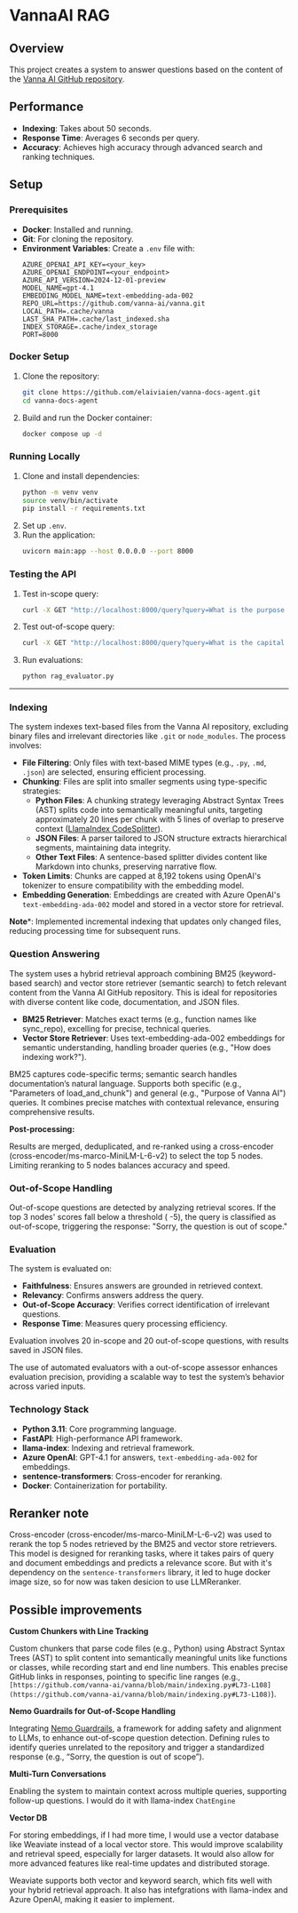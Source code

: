 # VannaAI RAG

## Overview

This project creates a system to answer questions based on the content of
the [Vanna AI GitHub repository](https://github.com/vanna-ai/vanna/tree/main).

## Performance

- **Indexing**: Takes about 50 seconds.
- **Response Time**: Averages 6 seconds per query.
- **Accuracy**: Achieves high accuracy through advanced search and ranking techniques.

## Setup

### Prerequisites

- **Docker**: Installed and running.
- **Git**: For cloning the repository.
- **Environment Variables**: Create a `.env` file with:
  ```plaintext
  AZURE_OPENAI_API_KEY=<your_key>
  AZURE_OPENAI_ENDPOINT=<your_endpoint>
  AZURE_API_VERSION=2024-12-01-preview
  MODEL_NAME=gpt-4.1
  EMBEDDING_MODEL_NAME=text-embedding-ada-002
  REPO_URL=https://github.com/vanna-ai/vanna.git
  LOCAL_PATH=.cache/vanna
  LAST_SHA_PATH=.cache/last_indexed.sha
  INDEX_STORAGE=.cache/index_storage
  PORT=8000
  ```

### Docker Setup

1. Clone the repository:
   ```bash
   git clone https://github.com/elaiviaien/vanna-docs-agent.git
   cd vanna-docs-agent
   ```
2. Build and run the Docker container:
   ```bash
   docker compose up -d
   ```

### Running Locally

1. Clone and install dependencies:
   ```bash
   python -m venv venv
   source venv/bin/activate
   pip install -r requirements.txt
   ```
2. Set up `.env`.
3. Run the application:
   ```bash
   uvicorn main:app --host 0.0.0.0 --port 8000
   ```

### Testing the API

1. Test in-scope query:
   ```bash
   curl -X GET "http://localhost:8000/query?query=What is the purpose of the Vanna AI repository?"
   ```
2. Test out-of-scope query:
   ```bash
   curl -X GET "http://localhost:8000/query?query=What is the capital of France?"
   ```
3. Run evaluations:
   ```bash
   python rag_evaluator.py
   ```

---

### Indexing

The system indexes text-based files from the Vanna AI repository, excluding binary files and
irrelevant directories like `.git` or `node_modules`. The process involves:

- **File Filtering**: Only files with text-based MIME types (e.g., `.py`, `.md`, `.json`) are selected, ensuring
  efficient processing.
- **Chunking**: Files are split into smaller segments using type-specific strategies:
    - **Python Files**: A chunking strategy leveraging Abstract Syntax Trees (AST) splits code into semantically
      meaningful units, targeting approximately 20 lines per chunk with 5 lines of overlap to preserve
      context ([LlamaIndex CodeSplitter](https://docs.llamaindex.ai/en/v0.10.19/api/llama_index.core.node_parser.CodeSplitter.html)).
    - **JSON Files**: A parser tailored to JSON structure extracts hierarchical segments, maintaining data integrity.
    - **Other Text Files**: A sentence-based splitter divides content like Markdown into chunks, preserving narrative
      flow.
- **Token Limits**: Chunks are capped at 8,192 tokens using OpenAI's tokenizer to ensure compatibility with the
  embedding model.
- **Embedding Generation**: Embeddings are created with Azure OpenAI's `text-embedding-ada-002` model and stored in a
  vector store for retrieval.

**Note***: Implemented incremental indexing that updates only changed files, reducing processing time for subsequent
runs.

### Question Answering

The system uses a hybrid retrieval approach combining BM25 (keyword-based search) and vector store retriever (semantic
search) to fetch relevant content from the Vanna AI GitHub repository. This is ideal for repositories with diverse
content like code, documentation, and JSON files.

- **BM25 Retriever**: Matches exact terms (e.g., function names like sync_repo), excelling for precise, technical
  queries.
- **Vector Store Retriever**: Uses text-embedding-ada-002 embeddings for semantic understanding, handling broader
  queries (e.g., "How does indexing work?").

BM25 captures code-specific terms; semantic search handles documentation’s natural language.
Supports both specific (e.g., "Parameters of load_and_chunk") and general (e.g., "Purpose of Vanna AI") queries.
It combines precise matches with contextual relevance, ensuring comprehensive results.

**Post-processing:**

Results are merged, deduplicated, and re-ranked using a cross-encoder (cross-encoder/ms-marco-MiniLM-L-6-v2) to select
the top 5 nodes.
Limiting reranking to 5 nodes balances accuracy and speed.

### Out-of-Scope Handling

Out-of-scope questions are detected by analyzing retrieval scores. If the top 3 nodes' scores fall below a threshold (
-5), the query is classified as out-of-scope, triggering the response: "Sorry, the question is out of scope."

### Evaluation

The system is evaluated on:

- **Faithfulness**: Ensures answers are grounded in retrieved context.
- **Relevancy**: Confirms answers address the query.
- **Out-of-Scope Accuracy**: Verifies correct identification of irrelevant questions.
- **Response Time**: Measures query processing efficiency.

Evaluation involves 20 in-scope and 20 out-of-scope questions, with results saved in JSON files.

The use of automated evaluators with a out-of-scope assessor enhances evaluation precision, providing a scalable way to
test the system’s behavior across varied inputs.

### Technology Stack

- **Python 3.11**: Core programming language.
- **FastAPI**: High-performance API framework.
- **llama-index**: Indexing and retrieval framework.
- **Azure OpenAI**: GPT-4.1 for answers, `text-embedding-ada-002` for embeddings.
- **sentence-transformers**: Cross-encoder for reranking.
- **Docker**: Containerization for portability.

## Reranker note
Cross-encoder (cross-encoder/ms-marco-MiniLM-L-6-v2) was used to rerank the top 5 nodes retrieved by the BM25 and vector store retrievers. This model is designed for reranking tasks, where it takes pairs of query and document embeddings and predicts a relevance score.
But with it's dependency on the `sentence-transformers` library, it led to huge docker image size, so for now was taken desicion to use LLMReranker.


## Possible improvements

**Custom Chunkers with Line Tracking**

Custom chunkers that parse code files (e.g., Python) using Abstract Syntax Trees (AST) to split content into semantically meaningful units like functions or classes, while recording start and end line numbers. This enables precise GitHub links in responses, pointing to specific line ranges (e.g., `[https://github.com/vanna-ai/vanna/blob/main/indexing.py#L73-L108](https://github.com/vanna-ai/vanna/blob/main/indexing.py#L73-L108)`).

**Nemo Guardrails for Out-of-Scope Handling**

Integrating [Nemo Guardrails](https://docs.nvidia.com/nemo/guardrails/index.html), a framework for adding safety and alignment to LLMs, to enhance out-of-scope question detection. Defining rules to identify queries unrelated to the repository and trigger a standardized response (e.g., “Sorry, the question is out of scope”).

**Multi-Turn Conversations**

Enabling the system to maintain context across multiple queries, supporting follow-up questions. I would do it with llama-index `ChatEngine`

**Vector DB**

For storing embeddings, if I had more time, I would use a vector database like Weaviate instead of a local vector store. This would improve scalability and retrieval speed, especially for larger datasets. It would also allow for more advanced features like real-time updates and distributed storage.

Weaviate supports both vector and keyword search, which fits well with your hybrid retrieval approach. It also has intefgrations with llama-index and Azure OpenAI, making it easier to implement.

